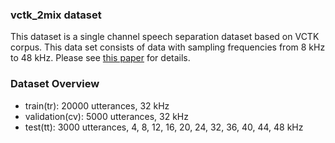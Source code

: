### vctk_2mix dataset

This dataset is a single channel speech separation dataset based on VCTK corpus.
This data set consists of data with sampling frequencies from 8 kHz to 48 kHz.
Please see [this paper](https://www.nowpublishers.com/article/Details/SIP-20230082) for details.

### Dataset Overview
- train(tr): 20000 utterances, 32 kHz
- validation(cv): 5000 utterances, 32 kHz
- test(tt): 3000 utterances, 4, 8, 12, 16, 20, 24, 32, 36, 40, 44, 48 kHz
